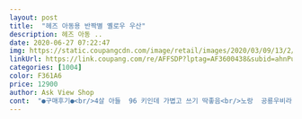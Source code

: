 ```yaml
---
layout: post 
title:  "헤즈 아동용 반짝별 옐로우 우산" 
description: 헤즈 아동 ..
date: 2020-06-27 07:22:47 
img: https://static.coupangcdn.com/image/retail/images/2020/03/09/13/2/37f83d66-de92-480a-bb9a-95685583eec1.jpg 
linkUrl: https://link.coupang.com/re/AFFSDP?lptag=AF3600438&subid=ahnPublicAsk&pageKey=1336225474&itemId=2362100466&vendorItemId=70305760657&traceid=V0-113-ec72f21ab5104354 
categories: [1004] 
color: F361A6 
price: 12900 
author: Ask View Shop 
cont:  "●구매후기●<br/>4살 아들  96 키인데 가볍고 쓰기 딱좋음<br/>노랑  공룡우비라  고심끝에  골랐는데  만족 ㅎ<br/>소형 샀는데 체구작은 네살아기에게 딱 좋아요<br/>손잡이가  스펀지가 좀 빈곳이 있는거  빼고 이쁨<br/>쓰는덴 지장 없어서 교환 환불 없이 직접 손봤습니다.<br/><br/>아이가 골랐어요 좋아해요<br/>우산대가 좀 휘었더라구요.<br/><br/>이쁘고 크기도 적당하고 좋아요<br/>4살 아들  96 키인데 가볍고 쓰기 딱좋음<br/>노랑  공룡우비라  고심끝에  골랐는데  만족 ㅎ<br/>소형 샀는데 체구작은 네살아기에게 딱 좋아요<br/>손잡이가  스펀지가 좀 빈곳이 있는거  빼고 이쁨<br/>쓰는덴 지장 없어서 교환 환불 없이 직접 손봤습니다.<br/><br/>아이가 골랐어요 좋아해요<br/>우산대가 좀 휘었더라구요.<br/><br/>이쁘고 크기도 적당하고 좋아요<br/>" 
---
```


